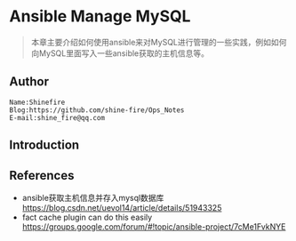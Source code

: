 # Ansible Manage MySQL

> 本章主要介绍如何使用ansible来对MySQL进行管理的一些实践，例如如何向MySQL里面写入一些ansible获取的主机信息等。

## Author

```
Name:Shinefire
Blog:https://github.com/shine-fire/Ops_Notes
E-mail:shine_fire@qq.com
```

## Introduction





## References

- ansible获取主机信息并存入mysql数据库 https://blog.csdn.net/uevol14/article/details/51943325
- fact cache plugin can do this easily https://groups.google.com/forum/#!topic/ansible-project/7cMe1FvkNYE